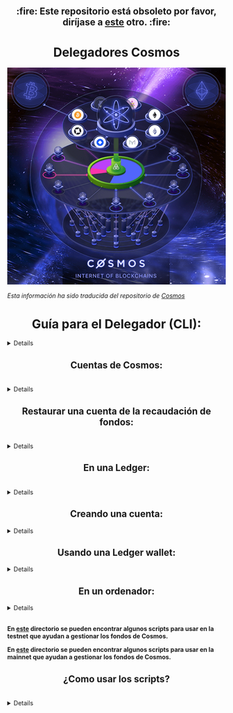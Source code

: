 <h2 align="center">:fire: Este repositorio está obsoleto por favor, diríjase a <a href="https://github.com/Colm3na/Cosmos">este</a> otro. :fire:</h2>


<h1 align="center">Delegadores Cosmos</h1>


<p align="center"> 
<img src="/images/cosmosLogo.png">
</p>


_Esta información ha sido traducida del repositorio de [Cosmos](https://cosmos.network/docs/gaia/delegator-guide-cli.html#table-of-contents)_

<sumary>
  
<h1 align="center">Guía para el Delegador (CLI):</h1>
</sumary>
<details>
 
Este documento contiene toda la información necesaria para que los delegadores interactúen con el Cosmos Hub a través de la Interfaz Comando-Línea (CLI).

<br>

_También contiene instrucciones sobre cómo administrar las cuentas, restaurar las cuentas desde la recaudación de fondos y usar un dispositivo LedgerNano._
</details>

<sumary>
<h2 align="center">Cuentas de Cosmos:</h2>
<br>
<details>
En el centro de cada cuenta del Cosmos, hay una semilla, que toma la forma de una mnemotecnia de 12 o 24 palabras. Desde esta mnemotecnia, es posible crear cualquier número de cuentas Cosmos, es decir, pares de claves privadas/llaves públicas. Esto se denomina billetera HD (ver <a href="https://github.com/bitcoin/bips/blob/master/bip-0032.mediawiki">BIP32</a> para más información sobre la especificación de la billetera HD)

_Los fondos almacenados en una cuenta son controlados por la clave privada. Esta clave privada se genera utilizando una función unidireccional de la mnemotécnica. Si pierde la clave privada, puede recuperarla usando la mnemotécnica. Sin embargo, si pierde la mnemotécnica, perderá el acceso a todas las claves privadas derivadas. Del mismo modo, si alguien obtiene acceso a tu mnemotécnica, obtiene acceso a todas las cuentas asociadas._
</details>
</sumary>

<sumary>
<h2 align="center">Restaurar una cuenta de la recaudación de fondos:</h2>
<br>
<details>

_Si usted participó en la recaudación de fondos, debe tener en su poder una mnemotécnica de 12 palabras. Los mnemónicos recién generados usan 24 palabras, pero los mnemónicos de 12 palabras también son compatibles con todas las herramientas de Cosmos._
</details>
</sumary>

<sumary>
<h2 align="center">En una Ledger:</h2>
<br>
<details>
En el núcleo de un dispositivo Ledger, hay una mnemotécnica utilizada para generar cuentas en múltiples cadenas de bloques (incluyendo el Cosmos Hub). Normalmente, creará una nueva mnemotécnica cuando inicialice el dispositivo Ledger. Sin embargo, es posible decirle al dispositivo Ledger que utilice un mnemotécnico proporcionado por el usuario. Sigamos adelante y veamos cómo puedes introducir la mnemotécnica que obtuviste durante la recaudación de fondos como la semilla de tu dispositivo Ledger.

Los siguientes pasos deben realizarse en un dispositivo de ledger no inicializado:

1. Conecte su dispositivo Ledger al ordenador a través de USB

2. Presione ambos botones

3. NO elija la opción "Configurar como nuevo dispositivo". En su lugar, elija "Restaurar configuración".

4. Elija un PIN

5. Elija la opción de 12 palabras

6. Ingrese cada una de las palabras que recibió durante la recaudación de fondos, en el orden correcto.

_Su ledger está ahora correctamente configurado con su mnemotécnico de recaudación de fondos! No pierdas este mnemotécnico! Si su Ledger está comprometida, siempre puede restaurar un nuevo dispositivo utilizando la misma mnemotécnica._
</details>
</sumary>


<sumary>
<h2 align="center">Creando una cuenta:</h2>
<details>

_Para crear una cuenta, sólo necesitas tener instalado `gaiacli`. Antes de crearlo, necesita saber dónde desea almacenar e interactuar con sus claves privadas. Las mejores opciones son almacenarlas en un ordenador dedicado sin conexión o en una Ledger wallet. Almacenarlas en su computadora en línea implica más riesgo, ya que cualquiera que se infiltre en su computadora a través de Internet podría extraer sus claves privadas y robar sus fondos._
</details>
</sumary>

<sumary>
<h2 align="center">Usando una Ledger wallet:</h2>
<details>

Al inicializar la Ledger, se genera una mnemotécnica de 24 palabras que se almacena en el dispositivo. Esta mnemotécnica es compatible con Cosmos y de ella se pueden derivar cuentas del Cosmos. Por lo tanto, todo lo que tienes que hacer es hacer tu libro de contabilidad compatible con gaiacli. Para ello, debe seguir los siguientes pasos:

1. Descargue la aplicación Ledger [aquí](https://www.ledger.com/pages/ledger-live).

2. Conecte su Ledger a través de USB y actualícelo con el firmware más reciente.

3. Vaya a la tienda de aplicaciones de Ledger y descargue la aplicación "Cosmos" (_esto puede tardar un poco_). Nota: Para poder descargar la aplicación "Cosmos", es posible que tenga que habilitar el `modo de desarrollo` en la `configuración` del Ledger Live.

4. Navegue hasta la aplicación Cosmos en su Ledger.

Luego, para crear una cuenta, use el siguiente comando:
```
gaiacli keys add <NombreDeLaCuenta> --ledger 
```

* `NombreDeLaCuenta` es el nombre de la cuenta. Es una referencia al número de cuenta utilizado para derivar el par de claves de la mnemotécnica. Usted usará este nombre para identificar su cuenta cuando quiera enviar una transacción.

* Puede añadir el indicador opcional `--account` para especificar la ruta (`0`, `1`, `2`,...) que desea utilizar para generar su cuenta. Por defecto, se genera la cuenta `0`.
</details>
</sumary>


<sumary>
<h2 align="center">En un ordenador:</h2>
<details>

Para restaurar una cuenta utilizando una nemotécnica de recaudación de fondos y almacenar la clave privada cifrada asociada en un ordenador, utilice el siguiente comando:

```
gaiacli keys add --recover <NombreDeWallet>
```

Se le pedirá que introduzca una frase de contraseña que se utiliza para cifrar la clave privada de la cuenta `0` en el disco. Cada vez que desee enviar una transacción, se le solicitará esta contraseña. Si pierdes la contraseña, siempre puedes recuperar la clave privada con la mnemotécnica.

* `<NombreDeWallet>`  es el nombre de la cuenta. Es una referencia al número de cuenta utilizado para derivar el par de claves de la mnemotécnica. Usted usará este nombre para identificar su cuenta cuando quiera enviar una transacción.

* Puede añadir el indicador opcional `--account` para especificar la ruta (0, 1, 2,...) que desea utilizar para generar su cuenta. Por defecto, se genera la cuenta `0`.
</details>
</sumary>

<br>


**En [este](/scriptsTestnet/) directorio se pueden encontrar algunos scripts para usar en la testnet que ayudan a gestionar los fondos de Cosmos.**

**En [este](/scriptsMainnet/) directorio se pueden encontrar algunos scripts para usar en la mainnet que ayudan a gestionar los fondos de Cosmos.**

<sumary>
<h2 align="center">¿Como usar los scripts?</h2>
<br>
<details>

* Para poder usar los scripts necesitamos clonar el repositorio y darle permisos de ejecución a los mismos.

1. Clonamos el repositorio en nuestro ordenador:

    `git clone https://github.com/Colm3na/Cosmos-Delegators.git`

2. Entramos en el directorio que contiene los scripts y le damos permisos de ejecución a los scripts(`chmod +x`):

    `cd Cosmos-Delegators/scripts/`

    `chmod +x *`

3. Ejecutamos los scripts poniendo `./` + el nombre del script (debemos estar en el directorio scripts):

    > Ej:
    `./balance`

</details>
</sumary>
